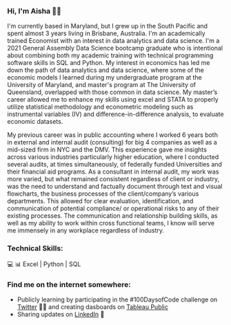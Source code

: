 ### Hi, I'm Aisha 👋🏽

I'm currently based in Maryland, but I grew up in the South Pacific and spent almost 3 years living in Brisbane, Australia. I'm an academically trained Economist with an interest in data analytics and data science. I'm a 2021 General Assembly Data Science bootcamp graduate who is intentional about combining both my academic training with technical programming software skills in SQL and Python. My interest in economics has led me down the path of data analytics and data science, where some of the economic models I learned during my undergraduate program at the University of Maryland, and  master's program at The University of Queensland, overlapped with those common in data science. My master’s career allowed me to enhance my skills using excel and STATA to properly utilize statistical methodology and econometric modeling such as instrumental variables (IV) and difference-in-difference analysis, to evaluate economic datasets. 

My previous career was in public accounting where I worked 6 years both in external and internal audit (consulting) for big 4 companies as well as a mid-sized firm in NYC and the DMV. This experience gave me insights across various industries particularly higher education, where I conducted several audits, at times simultaneously, of federally funded Universities and their financial aid programs. As a consultant in internal audit, my work was more varied, but what remained consistent regardless of client or industry, was the need to understand and factually document through text and visual flowcharts, the business processes of the client/company’s various departments. This allowed for clear evaluation, identification, and communication of potential compliance/ or operational risks to any of their existing processes. The communication and relationship building skills, as well as my ability to work within cross functional teams, I know will serve me immensely in any workplace regardless of industry. 

### __Technical Skills:__ 
💻 📊 Excel | Python | SQL 


### __Find me on the internet somewhere:__
* Publicly learning by participating in the #100DaysofCode challenge on [Twitter](https://twitter.com/Sincerely_Ai/status/1460353791547609097) ✍🏽 and creating dasboards on [Tableau Public](https://public.tableau.com/app/profile/aisha.kamara#!/?newProfile=&activeTab=0) 
* Sharing updates on [LinkedIn](https://www.linkedin.com/in/aisha-kamara-905/) 💼

